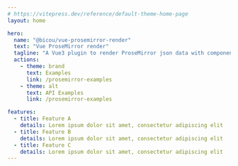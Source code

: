 ```yaml
---
# https://vitepress.dev/reference/default-theme-home-page
layout: home

hero:
  name: "@bicou/vue-prosemirror-render"
  text: "Vue ProseMirror render"
  tagline: "A Vue3 plugin to render ProseMirror json data with components"
  actions:
    - theme: brand
      text: Examples
      link: /prosemirror-examples
    - theme: alt
      text: API Examples
      link: /prosemirror-examples

features:
  - title: Feature A
    details: Lorem ipsum dolor sit amet, consectetur adipiscing elit
  - title: Feature B
    details: Lorem ipsum dolor sit amet, consectetur adipiscing elit
  - title: Feature C
    details: Lorem ipsum dolor sit amet, consectetur adipiscing elit
---
```


